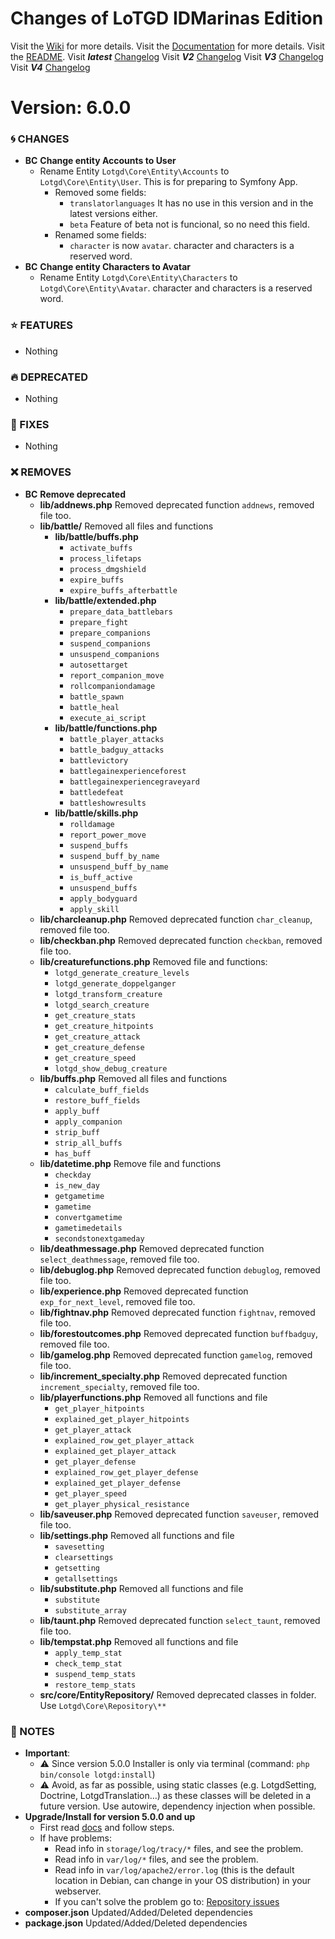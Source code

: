 # Changes of LoTGD IDMarinas Edition

Visit the [Wiki](https://github.com/idmarinas/lotgd-game/wiki) for more details.
Visit the [Documentation](https://idmarinas.github.io/lotgd-game/) for more details.
Visit the [README](https://github.com/idmarinas/lotgd-game/blob/migration/README.md).
Visit **_latest_** [Changelog](https://github.com/idmarinas/lotgd-game/blob/migration/CHANGELOG.md)
Visit **_V2_** [Changelog](https://github.com/idmarinas/lotgd-game/blob/migration/CHANGELOG-V2.md)
Visit **_V3_** [Changelog](https://github.com/idmarinas/lotgd-game/blob/migration/CHANGELOG-V3.md)
Visit **_V4_** [Changelog](https://github.com/idmarinas/lotgd-game/blob/migration/CHANGELOG-V4.md)

# Version: 6.0.0

### :cyclone: CHANGES

-   **BC** **Change entity Accounts to User**
    -   Rename Entity `Lotgd\Core\Entity\Accounts` to `Lotgd\Core\Entity\User`. This is for preparing to Symfony App.
        -   Removed some fields:
            -   `translatorlanguages` It has no use in this version and in the latest versions either.
            -   `beta` Feature of beta not is funcional, so no need this field. 
        -   Renamed some fields:
            -   `character` is now `avatar`. character and characters is a reserved word.
-   **BC** **Change entity Characters to Avatar**
    -   Rename Entity `Lotgd\Core\Entity\Characters` to `Lotgd\Core\Entity\Avatar`. character and characters is a reserved word.

### :star: FEATURES

-   Nothing

### :fire: DEPRECATED

-   Nothing

### :wrench: FIXES

-   Nothing

### :x: REMOVES

-   **BC** **Remove deprecated**
    -   **lib/addnews.php** Removed deprecated function `addnews`, removed file too.
    -   **lib/battle/** Removed all files and functions 
        -   **lib/battle/buffs.php**
            -   `activate_buffs`
            -   `process_lifetaps`
            -   `process_dmgshield`
            -   `expire_buffs`
            -   `expire_buffs_afterbattle`
        -   **lib/battle/extended.php**
            -   `prepare_data_battlebars`
            -   `prepare_fight`
            -   `prepare_companions`
            -   `suspend_companions`
            -   `unsuspend_companions`
            -   `autosettarget`
            -   `report_companion_move`
            -   `rollcompaniondamage`
            -   `battle_spawn`
            -   `battle_heal`
            -   `execute_ai_script`
        -   **lib/battle/functions.php**
            -   `battle_player_attacks`
            -   `battle_badguy_attacks`
            -   `battlevictory`
            -   `battlegainexperienceforest`
            -   `battlegainexperiencegraveyard`
            -   `battledefeat`
            -   `battleshowresults`
        -   **lib/battle/skills.php**
            -   `rolldamage`
            -   `report_power_move`
            -   `suspend_buffs`
            -   `suspend_buff_by_name`
            -   `unsuspend_buff_by_name`
            -   `is_buff_active`
            -   `unsuspend_buffs`
            -   `apply_bodyguard`
            -   `apply_skill`
    -   **lib/charcleanup.php** Removed deprecated function `char_cleanup`, removed file too.
    -   **lib/checkban.php** Removed deprecated function `checkban`, removed file too.
    -   **lib/creaturefunctions.php** Removed file and functions:
        -   `lotgd_generate_creature_levels`
        -   `lotgd_generate_doppelganger`
        -   `lotgd_transform_creature`
        -   `lotgd_search_creature`
        -   `get_creature_stats`
        -   `get_creature_hitpoints`
        -   `get_creature_attack`
        -   `get_creature_defense`
        -   `get_creature_speed`
        -   `lotgd_show_debug_creature`
    -   **lib/buffs.php** Removed all files and functions 
        -   `calculate_buff_fields`
        -   `restore_buff_fields`
        -   `apply_buff`
        -   `apply_companion`
        -   `strip_buff`
        -   `strip_all_buffs`
        -   `has_buff`
    -   **lib/datetime.php** Remove file and functions
        -   `checkday`
        -   `is_new_day`
        -   `getgametime`
        -   `gametime`
        -   `convertgametime`
        -   `gametimedetails`
        -   `secondstonextgameday`
    -   **lib/deathmessage.php** Removed deprecated function `select_deathmessage`, removed file too.
    -   **lib/debuglog.php** Removed deprecated function `debuglog`, removed file too.
    -   **lib/experience.php** Removed deprecated function `exp_for_next_level`, removed file too.
    -   **lib/fightnav.php** Removed deprecated function `fightnav`, removed file too.
    -   **lib/forestoutcomes.php** Removed deprecated function `buffbadguy`, removed file too.
    -   **lib/gamelog.php** Removed deprecated function `gamelog`, removed file too.
    -   **lib/increment_specialty.php** Removed deprecated function `increment_specialty`, removed file too.
    -   **lib/playerfunctions.php** Removed all functions and file
        -   `get_player_hitpoints`
        -   `explained_get_player_hitpoints`
        -   `get_player_attack`
        -   `explained_row_get_player_attack`
        -   `explained_get_player_attack`
        -   `get_player_defense`
        -   `explained_row_get_player_defense`
        -   `explained_get_player_defense`
        -   `get_player_speed`
        -   `get_player_physical_resistance`
    -   **lib/saveuser.php** Removed deprecated function `saveuser`, removed file too.
    -   **lib/settings.php** Removed all functions and file
        -   `savesetting`
        -   `clearsettings`
        -   `getsetting`
        -   `getallsettings`
    -   **lib/substitute.php** Removed all functions and file
        -   `substitute`
        -   `substitute_array`
    -   **lib/taunt.php** Removed deprecated function `select_taunt`, removed file too.
    -   **lib/tempstat.php** Removed all functions and file
        -   `apply_temp_stat`
        -   `check_temp_stat`
        -   `suspend_temp_stats`
        -   `restore_temp_stats`
    -   **src/core/EntityRepository/** Removed deprecated classes in folder. Use `Lotgd\Core\Repository\**`

### :notebook: NOTES

-   **Important**:
    -   :warning: Since version 5.0.0 Installer is only via terminal (command: `php bin/console lotgd:install`)
    -   :warning: Avoid, as far as possible, using static classes (e.g. LotgdSetting, Doctrine, LotgdTranslation...) as these classes will be deleted in a future version. Use autowire, dependency injection when possible.
-   **Upgrade/Install for version 5.0.0 and up**
    -   First read [docs](https://github.com/idmarinas/lotgd-game/wiki/Skeleton) and follow steps.
    -   If have problems:
        -   Read info in `storage/log/tracy/*` files, and see the problem.
        -   Read info in `var/log/*` files, and see the problem.
        -   Read info in `var/log/apache2/error.log` (this is the default location in Debian, can change in your OS distribution) in your webserver.
        -   If you can't solve the problem go to: [Repository issues](https://github.com/idmarinas/lotgd-game/issues)
-   **composer.json** Updated/Added/Deleted dependencies
-   **package.json** Updated/Added/Deleted dependencies
